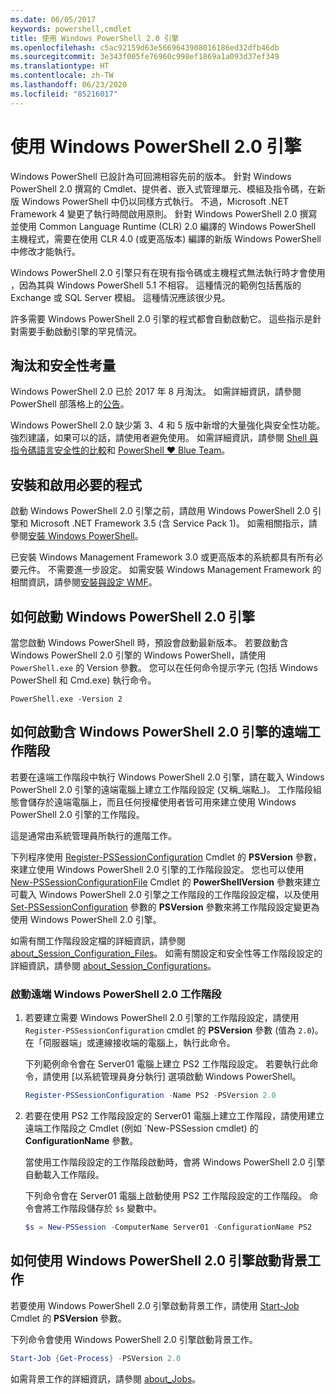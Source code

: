 ```yaml
---
ms.date: 06/05/2017
keywords: powershell,cmdlet
title: 使用 Windows PowerShell 2.0 引擎
ms.openlocfilehash: c5ac92159d63e5669643908016186ed32dfb46db
ms.sourcegitcommit: 3e343f005fe76960c998ef1869a1a093d37ef349
ms.translationtype: HT
ms.contentlocale: zh-TW
ms.lasthandoff: 06/23/2020
ms.locfileid: "85216017"
---
```

# <a name="using-the-windows-powershell-20-engine"></a>使用 Windows PowerShell 2.0 引擎

Windows PowerShell 已設計為可回溯相容先前的版本。 針對 Windows PowerShell 2.0 撰寫的 Cmdlet、提供者、嵌入式管理單元、模組及指令碼，在新版 Windows PowerShell 中仍以同樣方式執行。 不過，Microsoft .NET Framework 4 變更了執行時間啟用原則。
針對 Windows PowerShell 2.0 撰寫並使用 Common Language Runtime (CLR) 2.0 編譯的 Windows PowerShell 主機程式，需要在使用 CLR 4.0 (或更高版本) 編譯的新版 Windows PowerShell 中修改才能執行。

Windows PowerShell 2.0 引擎只有在現有指令碼或主機程式無法執行時才會使用 ，因為其與 Windows PowerShell 5.1 不相容。 這種情況的範例包括舊版的 Exchange 或 SQL Server 模組。 這種情況應該很少見。

許多需要 Windows PowerShell 2.0 引擎的程式都會自動啟動它。 這些指示是針對需要手動啟動引擎的罕見情況。

## <a name="deprecation-and-security-concerns"></a>淘汰和安全性考量

Windows PowerShell 2.0 已於 2017 年 8 月淘汰。 如需詳細資訊，請參閱 PowerShell 部落格上的[公告][]。

Windows PowerShell 2.0 缺少第 3、4 和 5 版中新增的大量強化與安全性功能。 強烈建議，如果可以的話，請使用者避免使用。 如需詳細資訊，請參閱 [Shell 與指令碼語言安全性的比較][]和 [PowerShell ♥ Blue Team][blueteam]。

## <a name="installing-and-enabling-required-programs"></a>安裝和啟用必要的程式

啟動 Windows PowerShell 2.0 引擎之前，請啟用 Windows PowerShell 2.0 引擎和 Microsoft .NET Framework 3.5 (含 Service Pack 1)。 如需相關指示，請參閱[安裝 Windows PowerShell][]。

已安裝 Windows Management Framework 3.0 或更高版本的系統都具有所有必要元件。 不需要進一步設定。 如需安裝 Windows Management Framework 的相關資訊，請參閱[安裝與設定 WMF][]。

## <a name="how-to-start-the-windows-powershell-20-engine"></a>如何啟動 Windows PowerShell 2.0 引擎

當您啟動 Windows PowerShell 時，預設會啟動最新版本。 若要啟動含 Windows PowerShell 2.0 引擎的 Windows PowerShell，請使用 `PowerShell.exe` 的 Version 參數。 您可以在任何命令提示字元 (包括 Windows PowerShell 和 Cmd.exe) 執行命令。

```
PowerShell.exe -Version 2
```

## <a name="how-to-start-a-remote-session-with-the-windows-powershell-20-engine"></a>如何啟動含 Windows PowerShell 2.0 引擎的遠端工作階段

若要在遠端工作階段中執行 Windows PowerShell 2.0 引擎，請在載入 Windows PowerShell 2.0 引擎的遠端電腦上建立工作階段設定 (又稱_端點_)。 工作階段組態會儲存於遠端電腦上，而且任何授權使用者皆可用來建立使用 Windows PowerShell 2.0 引擎的工作階段。

這是通常由系統管理員所執行的進階工作。

下列程序使用 [Register-PSSessionConfiguration][] Cmdlet 的 **PSVersion** 參數，來建立使用 Windows PowerShell 2.0 引擎的工作階段設定。 您也可以使用 [New-PSSessionConfigurationFile][] Cmdlet 的 **PowerShellVersion** 參數來建立可載入 Windows PowerShell 2.0 引擎之工作階段的工作階段設定檔，以及使用 [Set-PSSessionConfiguration][] 參數的 **PSVersion** 參數來將工作階段設定變更為使用 Windows PowerShell 2.0 引擎。

如需有關工作階段設定檔的詳細資訊，請參閱 [about_Session_Configuration_Files][]。
如需有關設定和安全性等工作階段設定的詳細資訊，請參閱 [about_Session_Configurations][]。

### <a name="to-start-a-remote-windows-powershell-20-session"></a>啟動遠端 Windows PowerShell 2.0 工作階段

1. 若要建立需要 Windows PowerShell 2.0 引擎的工作階段設定，請使用 `Register-PSSessionConfiguration` cmdlet 的 **PSVersion** 參數 (值為 `2.0`)。
   在「伺服器端」或連線接收端的電腦上，執行此命令。

   下列範例命令會在 Server01 電腦上建立 PS2 工作階段設定。 若要執行此命令，請使用 [以系統管理員身分執行] 選項啟動 Windows PowerShell。

   ```powershell
   Register-PSSessionConfiguration -Name PS2 -PSVersion 2.0
   ```

1. 若要在使用 PS2 工作階段設定的 Server01 電腦上建立工作階段，請使用建立遠端工作階段之 Cmdlet (例如 `New-PSSession cmdlet) 的 **ConfigurationName** 參數。

   當使用工作階段設定的工作階段啟動時，會將 Windows PowerShell 2.0 引擎自動載入工作階段。

   下列命令會在 Server01 電腦上啟動使用 PS2 工作階段設定的工作階段。 命令會將工作階段儲存於 `$s` 變數中。

   ```powershell
   $s = New-PSSession -ComputerName Server01 -ConfigurationName PS2
   ```

## <a name="how-to-start-a-background-job-with-the-windows-powershell-20-engine"></a>如何使用 Windows PowerShell 2.0 引擎啟動背景工作

若要使用 Windows PowerShell 2.0 引擎啟動背景工作，請使用 [Start-Job][] Cmdlet 的 **PSVersion** 參數。

下列命令會使用 Windows PowerShell 2.0 引擎啟動背景工作。

```powershell
Start-Job {Get-Process} -PSVersion 2.0
```

如需背景工作的詳細資訊，請參閱 [about_Jobs][]。

<!-- link references -->
[公告]: https://devblogs.microsoft.com/powershell/windows-powershell-2-0-deprecation/
[Shell 與指令碼語言安全性的比較]: https://devblogs.microsoft.com/powershell/a-comparison-of-shell-and-scripting-language-security/
[blueteam]: https://devblogs.microsoft.com/powershell/powershell-the-blue-team/
[安裝 Windows PowerShell]: install/Installing-Windows-PowerShell.md
[安裝與設定 WMF]: wmf/setup/install-configure.md
[Register-PSSessionConfiguration]: /powershell/module/Microsoft.PowerShell.Core/Register-PSSessionConfiguration
[New-PSSessionConfigurationFile]: /powershell/module/Microsoft.PowerShell.Core/New-PSSessionConfigurationFile
[Set-PSSessionConfiguration]: /powershell/module/Microsoft.PowerShell.Core/Set-PSSessionConfiguration
[about_Session_Configuration_Files]: /powershell/module/Microsoft.PowerShell.Core/about/about_Session_Configuration_Files
[about_Session_Configurations]: /powershell/module/Microsoft.PowerShell.Core/about/about_Session_Configurations
[Start-Job]: /powershell/module/microsoft.powershell.core/start-job
[about_Jobs]: /powershell/module/microsoft.powershell.core/about/about_jobs
